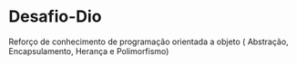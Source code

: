 # Desafio-Dio
Reforço de conhecimento de programação orientada a objeto ( Abstração, Encapsulamento, Herança e Polimorfismo)
